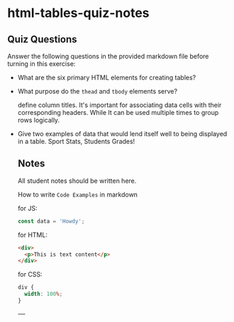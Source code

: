 # html-tables-quiz-notes

## Quiz Questions

Answer the following questions in the provided markdown file before turning in this exercise:

- What are the six primary HTML elements for creating tables? <table><tr><thead><td><tbody><tfoot>

- What purpose do the `thead` and `tbody` elements serve?<Thead> define column titles. It's important for associating data cells with their corresponding headers. While <tbody> It can be used multiple times to group rows logically.

- Give two examples of data that would lend itself well to being displayed in a table. Sport Stats, Students Grades!

## Notes

All student notes should be written here.

How to write `Code Examples` in markdown

for JS:

```javascript
const data = 'Howdy';
```

for HTML:

```html
<div>
  <p>This is text content</p>
</div>
```

for CSS:

```css
div {
  width: 100%;
}
```
